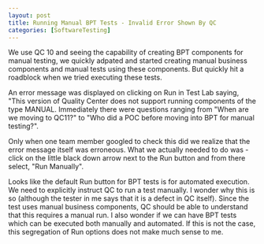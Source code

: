 ```yaml
---
layout: post
title: Running Manual BPT Tests - Invalid Error Shown By QC
categories: [SoftwareTesting]
---
```


We use QC 10 and seeing the capability of creating BPT components for manual testing, we quickly 
adpated and started creating manual business components and manual tests using these components.
But quickly hit a roadblock when we tried executing these tests.  

An error message was displayed on clicking on Run in Test Lab saying, "This version of Quality 
Center does not support running components of the type MANUAL. Immediately there were questions 
ranging from "When are we moving to QC11?" to "Who did a POC before moving into BPT for manual 
testing?".  

Only when one team member googled to check this did we realize that the error message itself was 
erroneous. What we actually needed to do was - click on the little black down arrow next to the 
Run button and from there select, "Run Manually".  

Looks like the default Run button for BPT tests is for automated execution. We need to explicitly 
instruct QC to run a test manually. I wonder why this is so (although the tester in me says that
it is a defect in QC itself). Since the test uses manual business components, QC should be able to
understand that this requires a manual run. I also wonder if we can have BPT tests which can be executed
both manually and automated. If this is not the case, this segregation of Run options does not make much
sense to me.